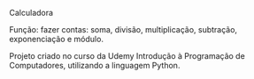 Calculadora

Função: fazer contas: soma, divisão, multiplicação, subtração, exponenciação e módulo.

Projeto criado no curso da Udemy Introdução à Programação de Computadores, utilizando a linguagem Python.
